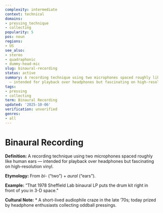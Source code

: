 ```yaml
---
complexity: intermediate
context: technical
domains:
- pressing_technique
- collecting
popularity: 5
pos: noun
regions:
- US
see_also:
- stereo
- quadraphonic
- dummy-head-mic
slug: binaural-recording
status: active
summary: A recording technique using two microphones spaced roughly like human ears
  — intended for playback over headphones but fascinating on high-resolution vinyl.
tags:
- pressing
- collecting
term: Binaural Recording
updated: '2025-10-06'
verification: unverified
genres:
- all
---
```


# Binaural Recording

**Definition:** A recording technique using two microphones spaced roughly like human ears — intended for playback over headphones but fascinating on high-resolution vinyl.

**Etymology:** From *bi-* (“two”) + *aural* (“ears”).

**Example:** “That 1978 Sheffield Lab binaural LP puts the drum kit right in front of you in 3-D space.”

**Cultural Note:** * A short-lived audiophile craze in the late ’70s; today prized by headphone enthusiasts collecting oddball pressings.

